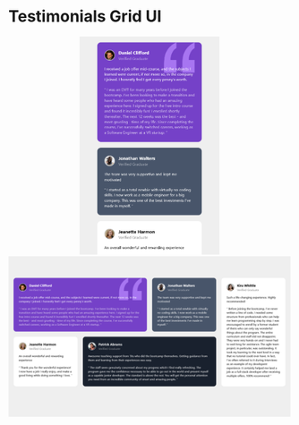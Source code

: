 # Testimonials Grid UI

<p align="center">
    <img src="screenshots/mobile.png" width="250" alt="mobile ui">
    <img src="screenshots/web.png" width="750" alt="web ui">
</p>